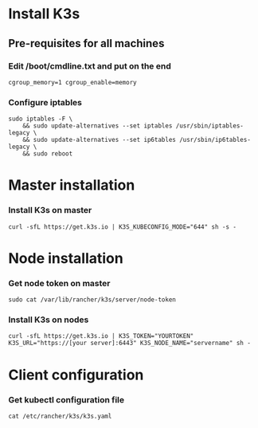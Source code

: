 # Install K3s

## Pre-requisites for all machines

### Edit /boot/cmdline.txt and put on the end
```
cgroup_memory=1 cgroup_enable=memory
```

### Configure iptables
```
sudo iptables -F \
    && sudo update-alternatives --set iptables /usr/sbin/iptables-legacy \
    && sudo update-alternatives --set ip6tables /usr/sbin/ip6tables-legacy \
    && sudo reboot
```

# Master installation

### Install K3s on master
```
curl -sfL https://get.k3s.io | K3S_KUBECONFIG_MODE="644" sh -s -
```

# Node installation

### Get node token on master
```
sudo cat /var/lib/rancher/k3s/server/node-token
```

### Install K3s on nodes
```
curl -sfL https://get.k3s.io | K3S_TOKEN="YOURTOKEN" K3S_URL="https://[your server]:6443" K3S_NODE_NAME="servername" sh -
```

# Client configuration

### Get kubectl configuration file
```
cat /etc/rancher/k3s/k3s.yaml
```

